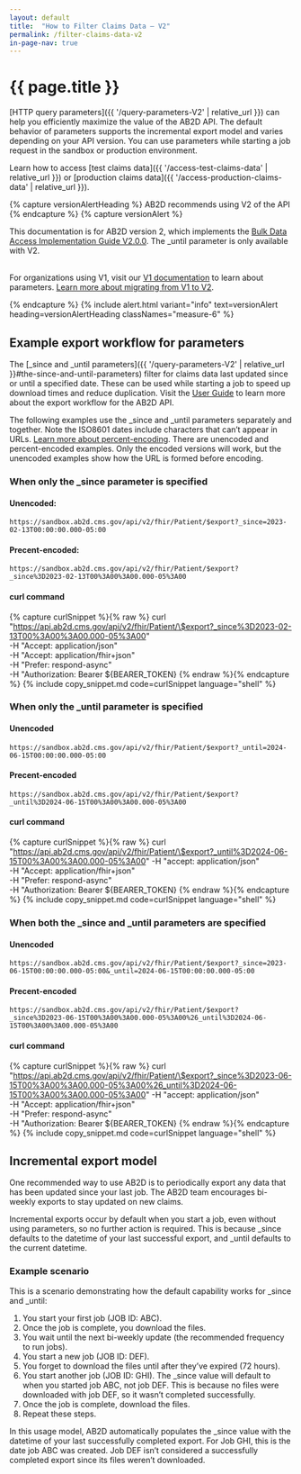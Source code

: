 ```yaml
---
layout: default
title:  "How to Filter Claims Data – V2"
permalink: /filter-claims-data-v2
in-page-nav: true
---
```



# {{ page.title }}

[HTTP query parameters]({{ '/query-parameters-V2' | relative_url }}) can help you efficiently maximize the value of the AB2D API. The default behavior of parameters supports the incremental export model and varies depending on your API version. You can use parameters while starting a job request in the sandbox or production environment. 

Learn how to access [test claims data]({{ '/access-test-claims-data' | relative_url }}) or [production claims data]({{ '/access-production-claims-data' | relative_url }}).

{% capture versionAlertHeading %}
    AB2D recommends using V2 of the API
{% endcapture %}
{% capture versionAlert %}
    <p>
        This documentation is for AB2D version 2, which implements the <a href="https://hl7.org/fhir/uv/bulkdata/">Bulk Data Access Implementation Guide V2.0.0</a>. The _until parameter is only available with V2. 
    </p>
    <p>    
        For organizations using V1, visit our <a href="{{ '/filter-claims-data-V1' | relative_url }}">V1 documentation</a> to learn about parameters. <a href="https://github.com/CMSgov/ab2d-pdp-documentation/raw/main/AB2D%20STU3-R4%20Migration%20Guide%20Final.xlsx">Learn more about migrating from V1 to V2</a>.
    </p>
{% endcapture %}
{% include alert.html variant="info" text=versionAlert heading=versionAlertHeading classNames="measure-6" %}

## Example export workflow for parameters

The [_since and _until parameters]({{ '/query-parameters-V2' | relative_url }}#the-since-and-until-parameters) filter for claims data last updated since or until a specified date. These can be used while starting a job to speed up download times and reduce duplication. Visit the <a href="{{ '/user-guide' | relative_url }}">User Guide</a> to learn more about the export workflow for the AB2D API. 

The following examples use the _since and _until parameters separately and together. Note the ISO8601 dates include characters that can’t appear in URLs. [Learn more about percent-encoding](https://en.wikipedia.org/wiki/Percent-encoding). There are unencoded and percent-encoded examples. Only the encoded versions will work, but the unencoded examples show how the URL is formed before encoding.

### When only the _since parameter is specified

#### Unencoded: 

`https://sandbox.ab2d.cms.gov/api/v2/fhir/Patient/$export?_since=2023-02-13T00:00:00.000-05:00`

#### Precent-encoded: 

`https://sandbox.ab2d.cms.gov/api/v2/fhir/Patient/$export?_since%3D2023-02-13T00%3A00%3A00.000-05%3A00`

#### curl command

{% capture curlSnippet %}{% raw %}
curl "https://api.ab2d.cms.gov/api/v2/fhir/Patient/\$export?_since%3D2023-02-13T00%3A00%3A00.000-05%3A00" \
-H "Accept: application/json" \
-H "Accept: application/fhir+json" \
-H "Prefer: respond-async" \
-H "Authorization: Bearer ${BEARER_TOKEN}
{% endraw %}{% endcapture %}
{% include copy_snippet.md code=curlSnippet language="shell" %}

### When only the _until parameter is specified

#### Unencoded

`https://sandbox.ab2d.cms.gov/api/v2/fhir/Patient/$export?_until=2024-06-15T00:00:00.000-05:00`

#### Precent-encoded

`https://sandbox.ab2d.cms.gov/api/v2/fhir/Patient/$export?_until%3D2024-06-15T00%3A00%3A00.000-05%3A00`

#### curl command

{% capture curlSnippet %}{% raw %}
curl "https://api.ab2d.cms.gov/api/v2/fhir/Patient/\$export?_until%3D2024-06-15T00%3A00%3A00.000-05%3A00" \-H "accept: application/json" \
-H "Accept: application/fhir+json" \
-H "Prefer: respond-async" \
-H "Authorization: Bearer ${BEARER_TOKEN}
{% endraw %}{% endcapture %}
{% include copy_snippet.md code=curlSnippet language="shell" %}

### When both the _since and _until parameters are specified

#### Unencoded

`https://sandbox.ab2d.cms.gov/api/v2/fhir/Patient/$export?_since=2023-06-15T00:00:00.000-05:00&_until=2024-06-15T00:00:00.000-05:00`

#### Precent-encoded

`https://sandbox.ab2d.cms.gov/api/v2/fhir/Patient/$export?_since%3D2023-06-15T00%3A00%3A00.000-05%3A00%26_until%3D2024-06-15T00%3A00%3A00.000-05%3A00`

#### curl command

{% capture curlSnippet %}{% raw %}
curl "https://api.ab2d.cms.gov/api/v2/fhir/Patient/\$export?_since%3D2023-06-15T00%3A00%3A00.000-05%3A00%26_until%3D2024-06-15T00%3A00%3A00.000-05%3A00" \-H "accept: application/json" \
-H "Accept: application/fhir+json" \
-H "Prefer: respond-async" \
-H "Authorization: Bearer ${BEARER_TOKEN}
{% endraw %}{% endcapture %}
{% include copy_snippet.md code=curlSnippet language="shell" %}

## Incremental export model
One recommended way to use AB2D is to periodically export any data that has been updated since your last job. The AB2D team encourages bi-weekly exports to stay updated on new claims.

Incremental exports occur by default when you start a job, even without using parameters, so no further action is required. This is because _since defaults to the datetime of your last successful export, and _until defaults to the current datetime. 

### Example scenario

This is a scenario demonstrating how the default capability works for _since and _until:

1. You start your first job (JOB ID: ABC). 
2. Once the job is complete, you download the files.
3. You wait until the next bi-weekly update (the recommended frequency to run jobs).
4. You start a new job (JOB ID: DEF). 
5. You forget to download the files until after they’ve expired (72 hours).
6. You start another job (JOB ID: GHI). The _since value will default to when you started job ABC, not job DEF. This is because no files were downloaded with job DEF, so it wasn’t completed successfully.
7. Once the job is complete, download the files.
8. Repeat these steps.

In this usage model, AB2D automatically populates the _since value with the datetime of your last successfully completed export. For Job GHI, this is the date job ABC was created. Job DEF isn’t considered a successfully completed export since its files weren’t downloaded.
